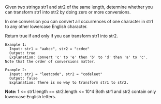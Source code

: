 Given two strings str1 and str2 of the same length, determine whether you can transform str1 into str2 by doing zero or more conversions.

In one conversion you can convert all occurrences of one character in str1 to any other lowercase English character.

Return true if and only if you can transform str1 into str2.

 
```
Example 1:
  Input: str1 = "aabcc", str2 = "ccdee"
  Output: true
  Explanation: Convert 'c' to 'e' then 'b' to 'd' then 'a' to 'c'. Note that the order of conversions matter.

Example 2:
  Input: str1 = "leetcode", str2 = "codeleet"
  Output: false
  Explanation: There is no way to transform str1 to str2.
``` 

**Note:**
  1 <= str1.length == str2.length <= 10^4
  Both str1 and str2 contain only lowercase English letters.